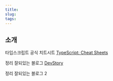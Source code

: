 ```yaml
---
title:
slug:
tags:
---
```


## 소개

타입스크립트 공식 치트시트
[TypeScript: Cheat Sheets](https://www.typescriptlang.org/cheatsheets)

정리 잘되있는 블로그
[DevStory](https://developer-talk.tistory.com/)

정리 잘되있는 블로그 2

